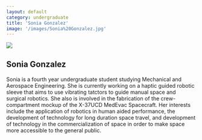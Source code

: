```yaml
---
layout: default
category: undergraduate
title: 'Sonia Gonzalez'
image: '/images/Sonia%20Gonzalez.jpg'
---
```


<img src="{{ page.image }}">

<h2 class="team-title">Sonia Gonzalez</h2>
<h4 class="team-position"></h4>
<p>Sonia is a fourth year undergraduate student studying Mechanical and Aerospace Engineering. She is currently working on a haptic guided robotic sleeve that aims to use vibrating tatctors to guide manual space and surgical robotics. She also is involved in the fabrication of the crew-compartment mockup of the X-37UCD MedEvac Spacecraft. Her interests include the application of robotics in human aided performance, the development of technology for long duration space travel, and development of technology in the commercialization of space in order to make space more accessible to the general public.</p>
<ul class="team-member-other-info"></ul>
